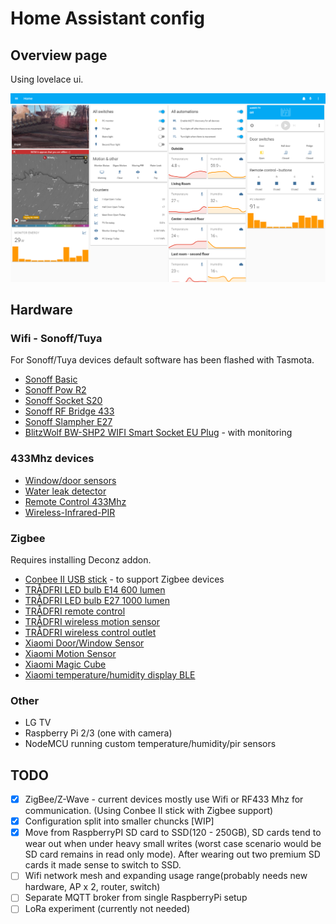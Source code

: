 # Home Assistant config

## Overview page

Using lovelace ui.

![](images/screen.png?raw=true "Overview")

## Hardware

### Wifi - Sonoff/Tuya
For Sonoff/Tuya devices default software has been flashed with Tasmota.

- [Sonoff Basic](https://sonoff.itead.cc/en/products/sonoff/sonoff-basic)
- [Sonoff Pow R2](https://sonoff.itead.cc/en/products/sonoff/sonoff-pow-r2)
- [Sonoff Socket S20](https://sonoff.itead.cc/en/products/residential/s20-socket)
- [Sonoff RF Bridge 433](https://sonoff.itead.cc/en/products/appliances/sonoff-rf-bridge-433)
- [Sonoff Slampher E27](https://sonoff.itead.cc/en/products/residential/slampher-rf)
- [BlitzWolf BW-SHP2 WIFI Smart Socket EU Plug](https://www.aliexpress.com/item/BlitzWolf-BW-SHP2-WIFI-Smart-Socket-EU-Plug-220V-16A-Remote-Control-Smart-Timing-Switch-Work/32871562977.html) - with monitoring

### 433Mhz devices
- [Window/door sensors](https://www.aliexpress.com/item/Black-Wireless-GSM-PIR-Alarm-Monitor-Simple-Easy-Use-GSM-Home-Security-Alarm-System-PIR-Infrared/32585915880.html)
- [Water leak detector](https://www.aliexpress.com/item/Niwoolf-433MHz-Wireless-Water-Leakage-Detector-Water-Leak-Sensor-For-Our-433MHz-Home-Burglar-Wifi-GSM/32903148693.html)
- [Remote Control 433Mhz](https://sonoff.itead.cc/en/products/accessories/433-rf-controller)
- [Wireless-Infrared-PIR](https://www.aliexpress.com/item/DIGOO-DG-HOSA-Wireless-Infrared-PIR-Detector-Sensor-For-433MHz-Home-Security-Alarm-System-Kits/32819986075.html)

### Zigbee

Requires installing Deconz addon.
- [Conbee II USB stick](https://phoscon.de/en/conbee2) - to support Zigbee devices
- [TRÅDFRI LED bulb E14 600 lumen](https://www.ikea.lv/en/products/bedroom/bedroom-lighting/light-bulbs/tradfri-led-bulb-e14-600-lumen-white-spectrum-opal-white-art-80408585)
- [TRÅDFRI LED bulb E27 1000 lumen](https://www.ikea.lv/en/products/bedroom/bedroom-lighting/light-bulbs/tradfri-led-bulb-e27-1000-lumen-white-spectrum-opal-white-art-60408483)
- [TRÅDFRI remote control](https://www.ikea.lv/en/products/living-room/living-room-lighting/accessories-for-electronics/tradfri-remote-control-art-10460751)
- [TRÅDFRI wireless motion sensor](https://www.ikea.lv/en/products/living-room/living-room-lighting/accessories-for-electronics/tradfri-wireless-motion-sensor-white-art-70429913)
- [TRÅDFRI wireless control outlet](https://www.ikea.lv/en/products/living-room/living-room-lighting/accessories-for-electronics/tradfri-wireless-control-outlet-art-90356166)
- [Xiaomi Door/Window Sensor](https://www.aliexpress.com/item/32829391822.html)
- [Xiaomi Motion Sensor](https://www.aliexpress.com/item/32852718799.html)
- [Xiaomi Magic Cube](https://www.aliexpress.com/item/32854830262.html)
- [Xiaomi temperature/humidity display BLE](https://www.aliexpress.com/item/32843489009.html)

### Other

- LG TV
- Raspberry Pi 2/3 (one with camera)
- NodeMCU running custom temperature/humidity/pir sensors

## TODO

- [x] ZigBee/Z-Wave - current devices mostly use Wifi or RF433 Mhz for communication. (Using Conbee II stick with Zigbee support)
- [x] Configuration split into smaller chuncks [WIP]
- [x] Move from RaspberryPI SD card to SSD(120 - 250GB), SD cards tend to wear out when under heavy small writes (worst case scenario would be SD card remains in read only mode). After wearing out two premium SD cards it made sense to switch to SSD.
- [ ] Wifi network mesh and expanding usage range(probably needs new hardware, AP x 2, router, switch)
- [ ] Separate MQTT broker from single RaspberryPi setup
- [ ] LoRa experiment (currently not needed)
